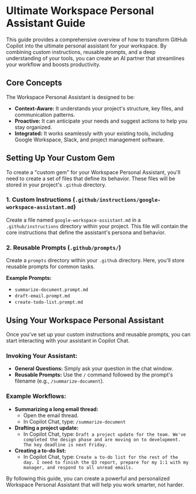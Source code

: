 # Ultimate Workspace Personal Assistant Guide

This guide provides a comprehensive overview of how to transform GitHub Copilot into the ultimate personal assistant for your workspace. By combining custom instructions, reusable prompts, and a deep understanding of your tools, you can create an AI partner that streamlines your workflow and boosts productivity.

## Core Concepts

The Workspace Personal Assistant is designed to be:

*   **Context-Aware:** It understands your project's structure, key files, and communication patterns.
*   **Proactive:** It can anticipate your needs and suggest actions to help you stay organized.
*   **Integrated:** It works seamlessly with your existing tools, including Google Workspace, Slack, and project management software.

## Setting Up Your Custom Gem

To create a "custom gem" for your Workspace Personal Assistant, you'll need to create a set of files that define its behavior. These files will be stored in your project's `.github` directory.

### 1. Custom Instructions (`.github/instructions/google-workspace-assistant.md`)

Create a file named `google-workspace-assistant.md` in a `.github/instructions` directory within your project. This file will contain the core instructions that define the assistant's persona and behavior.

### 2. Reusable Prompts (`.github/prompts/`)

Create a `prompts` directory within your `.github` directory. Here, you'll store reusable prompts for common tasks.

**Example Prompts:**
* `summarize-document.prompt.md`
* `draft-email.prompt.md`
* `create-todo-list.prompt.md`

## Using Your Workspace Personal Assistant

Once you've set up your custom instructions and reusable prompts, you can start interacting with your assistant in Copilot Chat.

### Invoking Your Assistant:

*   **General Questions:** Simply ask your question in the chat window.
*   **Reusable Prompts:** Use the `/` command followed by the prompt's filename (e.g., `/summarize-document`).

### Example Workflows:

*   **Summarizing a long email thread:**
    *   Open the email thread.
    *   In Copilot Chat, type: `/summarize-document`
*   **Drafting a project update:**
    *   In Copilot Chat, type: `Draft a project update for the team. We've completed the design phase and are moving on to development. The key deadline is next Friday.`
*   **Creating a to-do list:**
    *   In Copilot Chat, type: `Create a to-do list for the rest of the day. I need to finish the Q3 report, prepare for my 1:1 with my manager, and respond to all unread emails.`

By following this guide, you can create a powerful and personalized Workspace Personal Assistant that will help you work smarter, not harder.
